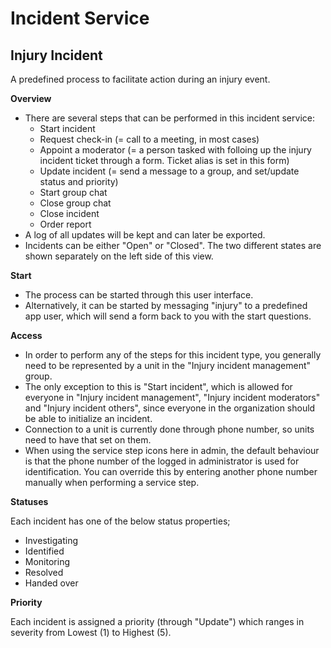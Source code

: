 Incident Service
============
## Injury Incident ##

A predefined process to facilitate action during an injury event.

**Overview**

* There are several steps that can be performed in this incident service:
  * Start incident
  * Request check-in (= call to a meeting, in most cases)
  * Appoint a moderator (= a person tasked with folloing up the injury incident ticket through a form. Ticket alias is set in this form)
  * Update incident (= send a message to a group, and set/update status and priority)
  * Start group chat
  * Close group chat
  * Close incident
  * Order report
* A log of all updates will be kept and can later be exported.
* Incidents can be either "Open" or "Closed". The two different states are shown separately on the left side of this view.

**Start**

* The process can be started through this user interface.
* Alternatively, it can be started by messaging "injury" to a predefined app user, which will send a form back to you with the start questions.

**Access**

* In order to perform any of the steps for this incident type, you generally need to be represented by a unit in the "Injury incident management" group.
* The only exception to this is "Start incident", which is allowed for everyone in "Injury incident management", "Injury incident moderators" and "Injury incident others", since everyone in the organization should be able to initialize an incident.
* Connection to a unit is currently done through phone number, so units need to have that set on them.
* When using the service step icons here in admin, the default behaviour is that the phone number of the logged in administrator is used for identification. You can override this by entering another phone number manually when performing a service step.

**Statuses**

Each incident has one of the below status properties;
  * Investigating
  * Identified
  * Monitoring
  * Resolved
  * Handed over

**Priority**

Each incident is assigned a priority (through "Update") which ranges in severity from Lowest (1) to Highest (5).
